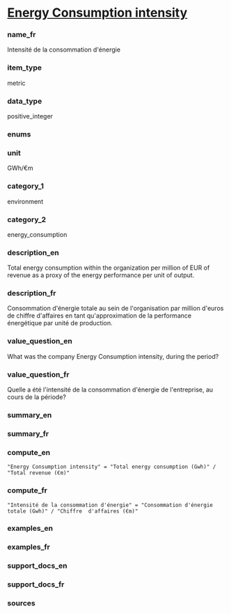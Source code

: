 
# [Energy Consumption intensity](#energy_consumption_intensity_kwh_sqm)

### name_fr

Intensité de la consommation d'énergie

### item_type

metric

### data_type

positive_integer

### enums



### unit

GWh/€m

### category_1

environment

### category_2

energy_consumption

### description_en


Total energy consumption within the organization per million of EUR of revenue as a proxy of
the energy performance per unit of output.


### description_fr


Consommation d'énergie totale au sein de l'organisation par million d'euros de chiffre d'affaires
en tant qu'approximation de la performance énergétique par unité de production.
 

### value_question_en

What was the company Energy Consumption intensity, during the period?

### value_question_fr

Quelle a été l'intensité de la consommation d'énergie de l'entreprise,
au cours de la période?

### summary_en



### summary_fr



### compute_en

`"Energy Consumption intensity" = "Total energy consumption (Gwh)" / "Total revenue (€m)"`

### compute_fr

`"Intensité de la consommation d'énergie" = "Consommation d'énergie totale (Gwh)" / "Chiffre 
d'affaires (€m)"`

### examples_en



### examples_fr



### support_docs_en



### support_docs_fr



### sources


            